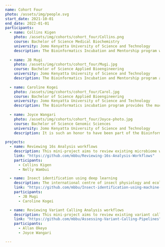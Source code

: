 ```yaml
---
name: Cohort Four
photo: /assets/img/people.svg
start_date: 2021-10-01
end_date: 2022-01-01
participants:
  - name: Collins Kigen
    photo: /assets/img/cohorts/cohort_four/Collins.png
    course: Bachelor of Science Medical Biochemistry
    university: Jomo Kenyatta University of Science and Technology
    description: The Bioinformatics Incubation and Mentorship program was a huge turning point in my career. First, I gained technical skills in programming and genomics as well as professional skills including communication, presentation, teamwork and leadership. Second, it helped me establish my career path by enabling me to identify my strengths and build on them in order to carve out a niche for myself within the broad line of science. The program was successful owing to the student-centered approach in delivery of the curriculum, and the rounded support from the bioinformatics group at icipe led by Dr. Caleb Kibet. I appreciate Ruth Nanjala, the lead trainer, for her quality and skillful teaching, as well as the postgraduate students who also made a significant contribution to our learning. Last but not least, the peer mentorship that carries on even after the internship has ended has helped me broaden my professional network in the field of bioinformatics. This program is a great opportunity to learn, experience and network.
    
  - name: JB Mugi
    photo: /assets/img/cohorts/cohort_four/Mugi.jpg
    course: Bachelor of Science Applied Bioengineering
    university: Jomo Kenyatta University of Science and Technology
    description: The Bioinformatics Incubation and Mentorship program at icipe is a major highlight in my career so far. Through it's very able and talented team of  facilitators led by Dr Caleb Kibet, the programme helped me improve in key areas that are essential in the field of Bioinformatics and Science in general. The practical application of acquired skills to solve real word problems went a long way to lay a strong foundation upon which to build a career in Bioinformatics. The programme also gave a boost to my confidence in my skills bearing in mind that we were learning from the best Scholars and Scientists. Overall, at the end of the internship, I was better at professional and scientific communication, Machine Learning, data analysis and most importantly had a broader network.
    
  - name: Caroline Kogei
    photo: /assets/img/cohorts/cohort_four/Carol.jpg
    course: Bachelor of Science Applied Bioengineering
    university: Jomo Kenyatta University of Science and Technology
    description: The Bioinformatics incubation program provides the much needed platform to kickstart a career in genomics research. Through the well curated programs, I discovered the various opportunities in Bioinformatics. I up-skilled in both hard and soft skills including programming, technical writing, mentorship and presentation skills. I’d like to thank Dr Caleb Kibet, Ruth Nanjala and the entire team for their mentorship in ensuring we become the best version of ourselves.
    
  - name: Joyce Wangari
    photo: /assets/img/cohorts/cohort_four/Joyce-photo.jpg
    course: Bachelor of Science Genomic Sciences
    university: Jomo Kenyatta University of Science and Technology
    description: It is such an honor to have been part of the Bioinformatics Incubation and Mentorship  Program at ICIPE. This experience has laid a great foundation for my career in Bioinformatics. The program is well structured and facilitated by a dedicated team of experts. It involves a rigorous training for both technical and soft skills after which one reproduces a scientific paper and works on the mini-project collaboratively, a unique approach to enhance skill retention. In Addition to that, the journal club presentations and weekly code review equips one with writing, communication and presentation skills. The training equipped me with a unique sense of tenacity and diligence to meticulously approach scientific problems through a computational lens and with the necessary soft skills. I am now more motivated and confident to pursue Bioinformatics further. I accord profound gratitude to Dr. Caleb Kibet, Ruth Nanjala, Eric Kariuki, Pauline Karega and the entire Bioinformatics team for their dedication to teach, guide and mentor us through the internship period and even afterwards through the alumni mentorship program.
    
projects:
  - name: Reviewing 16s Analysis workflows
    description: This mini-project aims to review existing microbiome workflows, identify great ones and extend the workflows where there are gaps, especially to make them useful in insect and pathogen data.
    link: "https://github.com/mbbu/Reviewing-16s-Analysis-Workflows"
    participants:
      - Collins Kigen
      - Nelly Wambui

  - name: Insect identification using deep learning
    description: The international centre of insect physiology and ecology is a leading institution in insect research in Africa and the world. There are several reasons why icipe focuses on insect research. These reasons include they are a source of food and feed, they are the most diverse and abundant forms of life on earth, and they are crop pests and disease vectors. There is a need to harness the potential of insects for food and feed, pest, disease vectors etc. and develop appropriate strategies e.g. control, industrialization and research. All these starts with identifying the insects, which is a role taken up by a well-trained entomologist. However, since entomologists are few and not always available, and insects varieties are many, raises the need for other automated techniques. Machine learning approaches, especially deep learning have become a go-to tool for automated image identification and classification. These digital solutions can be deployed on mobile phones and used by farmers and communities at large for image identification and classifiation.
    link: "https://github.com/mbbu/Insect-identification-using-machine-learning"
    participants:
      - JB Mugi
      - Caroline Kogei

  - name: Reviewing Variant Calling Analysis workflows
    description: This mini-project aims to review existing variant calling pipelines, identify great ones and extend the workflows where there are gaps, especially to make them useful in insect and pathogen data.
    link: "https://github.com/mbbu/Assessing-Variant-Calling-Pipelines"
    participants:
      - Allan Okeyo
      - Joyce Wangari

---
```

